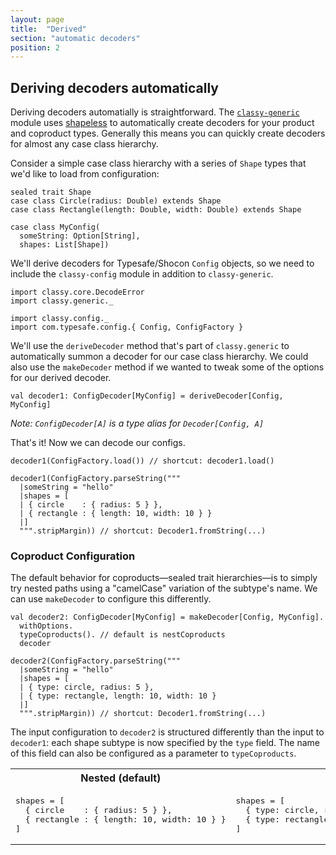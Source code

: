 ```yaml
---
layout: page
title:  "Derived"
section: "automatic decoders"
position: 2
---
```


## Deriving decoders automatically

Deriving decoders automatially is straightforward.
The [`classy-generic`](api/classy/generic/) module uses
[shapeless](https://github.com/milessabin/shapeless) to
automatically create decoders for your product and coproduct types.
Generally this means you can quickly create decoders for almost any
case class hierarchy.

Consider a simple case class hierarchy with a series of `Shape` types
that we'd like to load from configuration:

```tut:silent
sealed trait Shape
case class Circle(radius: Double) extends Shape
case class Rectangle(length: Double, width: Double) extends Shape

case class MyConfig(
  someString: Option[String],
  shapes: List[Shape])
```

We'll derive decoders for Typesafe/Shocon `Config` objects, so we need
to include the `classy-config` module in addition to `classy-generic`.

```tut:silent
import classy.core.DecodeError
import classy.generic._

import classy.config._
import com.typesafe.config.{ Config, ConfigFactory }
```

We'll use the `deriveDecoder` method that's part of `classy.generic`
to automatically summon a decoder for our case class hierarchy. We could
also use the `makeDecoder` method if we wanted to tweak some of the options
for our derived decoder.

```tut:silent
val decoder1: ConfigDecoder[MyConfig] = deriveDecoder[Config, MyConfig]
```

*Note: `ConfigDecoder[A]` is a type alias for `Decoder[Config, A]`*

That's it! Now we can decode our configs.

```tut:book
decoder1(ConfigFactory.load()) // shortcut: decoder1.load()

decoder1(ConfigFactory.parseString("""
  |someString = "hello"
  |shapes = [
  | { circle    : { radius: 5 } },
  | { rectangle : { length: 10, width: 10 } }
  |]
  """.stripMargin)) // shortcut: Decoder1.fromString(...)
```

### Coproduct Configuration

The default behavior for coproducts—sealed trait hierarchies—is to
simply try nested paths using a "camelCase" variation of the subtype's name.
We can use `makeDecoder` to configure this differently.

```tut:silent
val decoder2: ConfigDecoder[MyConfig] = makeDecoder[Config, MyConfig].
  withOptions.
  typeCoproducts(). // default is nestCoproducts
  decoder
```
```tut:book
decoder2(ConfigFactory.parseString("""
  |someString = "hello"
  |shapes = [
  | { type: circle, radius: 5 },
  | { type: rectangle, length: 10, width: 10 }
  |]
  """.stripMargin)) // shortcut: Decoder1.fromString(...)
```

The input configuration to `decoder2` is structured differently than
the input to `decoder1`: each shape subtype is now specified by the
`type` field. The name of this field can also be configured as a
parameter to `typeCoproducts`.

<table style="width:100%">
  <tr>
    <th>Nested (default)</th>
    <th>Typed</th>
  </tr>
  <tr>
    <td>
<pre>shapes = [
  { circle    : { radius: 5 } },
  { rectangle : { length: 10, width: 10 } }
]</pre>
    </td>
    <td>
<pre>shapes = [
  { type: circle, radius: 5 },
  { type: rectangle, length: 10, width: 10 }
]</pre>
    </td>
  </tr>
</table>
